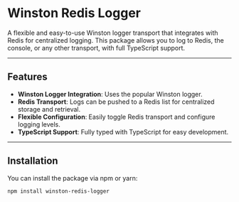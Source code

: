 # Winston Redis Logger

A flexible and easy-to-use Winston logger transport that integrates with Redis for centralized logging. This package allows you to log to Redis, the console, or any other transport, with full TypeScript support.

---

## Features

- **Winston Logger Integration**: Uses the popular Winston logger.
- **Redis Transport**: Logs can be pushed to a Redis list for centralized storage and retrieval.
- **Flexible Configuration**: Easily toggle Redis transport and configure logging levels.
- **TypeScript Support**: Fully typed with TypeScript for easy development.

---

## Installation

You can install the package via npm or yarn:

```bash
npm install winston-redis-logger
